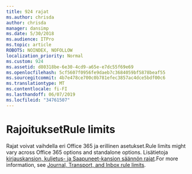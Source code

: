```yaml
---
title: 924 rajat
ms.author: chrisda
author: chrisda
manager: dansimp
ms.date: 5/30/2018
ms.audience: ITPro
ms.topic: article
ROBOTS: NOINDEX, NOFOLLOW
localization_priority: Normal
ms.custom: 924
ms.assetid: d80318be-6e30-4cd9-a65e-e7dc55f69e69
ms.openlocfilehash: 5cf5607f0956fe9daeb7c3684059bf5878beaf55
ms.sourcegitcommit: 4b7e478ce700c0b781efec3857ac4dce5bdf00c6
ms.translationtype: MT
ms.contentlocale: fi-FI
ms.lasthandoff: 06/07/2019
ms.locfileid: "34761507"
---
```

# <a name="rule-limits"></a><span data-ttu-id="34919-102">Rajoitukset</span><span class="sxs-lookup"><span data-stu-id="34919-102">Rule limits</span></span>

<span data-ttu-id="34919-103">Rajat voivat vaihdella eri Office 365 ja erillinen asetukset.</span><span class="sxs-lookup"><span data-stu-id="34919-103">Rule limits might vary across Office 365 options and standalone options.</span></span> <span data-ttu-id="34919-104">Lisätietoja [kirjauskansion, kuljetus- ja Saapuneet-kansion säännön rajat](https://technet.microsoft.com/library/exchange-online-limits.aspx).</span><span class="sxs-lookup"><span data-stu-id="34919-104">For more information, see [Journal, Transport, and Inbox rule limits](https://technet.microsoft.com/library/exchange-online-limits.aspx).</span></span>
